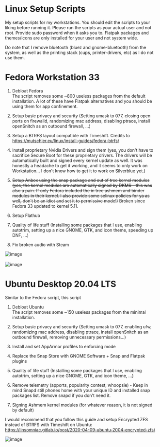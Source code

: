 # Linux Setup Scripts
My setup scripts for my workstations. You should edit the scripts to your liking before running it. 
Please run the scripts as your actual user and not root. Provide sudo password when it asks you to. Flatpak packages and themes/icons are only installed for your user and not system wide. <br />

Do note that I remove bluetooth (bluez and gnome-bluetooth) from the system, as well as the printing stack (cups, printer-drivers, etc) as I do not use them. 


# Fedora Workstation 33

1. Debloat Fedora <br />
The script removes some ~800 useless packages from the default installation. A lot of these have Flatpak alternatives and you should be using them for app confinement. <br />

2. Setup basic privacy and security (Setting umask to 077, closing open ports on firewalld, randomizing mac address, disabling ptrace, install openSnitch as an outbound firewall, ...) <br />
3. Setup a BTRFS layout compatible with Timeshift. Credits to https://mutschler.eu/linux/install-guides/fedora-btrfs/ <br />
4. Install proprietary Nvidia Drivers and sign them (yes, you don't have to sacrifice Secure Boot for these proprietary drivers. The drivers will be automatically built and signed every kernel update as well. It was honestly a headache to get it working, and it seems to only work on Workstation... I don't know how to get it to work on Silverblue yet.) <br >
5. ~~Setup Anbox using the snap package and out of tree kernel modules (yes, the kernel modules are automatically signed by DKMS - this was also a pain. If only Fedora included the in tree ashmem and binder modules in their kernel. I also provide some selinux policies for ya as well, don't be an idiot and set it to permissive mode!)~~ Broken since Fedora 33 updated to kernel 5.11. <br >
6. Setup Flathub <br >
7. Quality of life stuff (Installing some packages that I use, enabling autotrim, setting up a nice GNOME, GTK, and icon theme, speeding up DNF, ...) <br />
8. Fix broken audio with Steam

![image](https://user-images.githubusercontent.com/57488583/111019751-29378b00-838f-11eb-8f8f-1f5d374c377e.png) <br />
<br />
![image](https://user-images.githubusercontent.com/57488583/111032096-af2bf400-83d8-11eb-9bcb-da0e3ec278d6.png) <br />

# Ubuntu Desktop 20.04 LTS 

Similar to the Fedora script, this script <br >

1. Debloat Ubuntu <br />
The script removes some ~150 useless packages from the minimal installation.  

2. Setup basic privacy and security (Setting umask to 077, enabling ufw, randomizing mac address, disabling ptrace, install openSnitch as an outbound firewall, removing unnecessary permissions...) <br />

3. Install and set AppArmor profiles to enforcing mode

4. Replace the Snap Store with GNOME Software + Snap and Flatpak plugins

5. Quality of life stuff (Installing some packages that I use, enabling autotrim, setting up a nice GNOME, GTK, and icon theme, ...) <br />

6. Remove telemetry (apports, popularity contest, whoopsie) - Keep in mind Snapd still phones home with your unique ID and installed snap packages list. Remove snapd if you don't need it. <br />

7. Signing Ashmem kernel modules (for whatever reason, it is not signed by default)

I would recommend that you follow this guide and setup Encrypted ZFS instead of BTRFS with Timeshift on Ubuntu: https://linsomniac.gitlab.io/post/2020-04-09-ubuntu-2004-encrypted-zfs/

![image](https://user-images.githubusercontent.com/57488583/113504635-e0f03080-9528-11eb-8ce4-faeda3520e8c.png)

